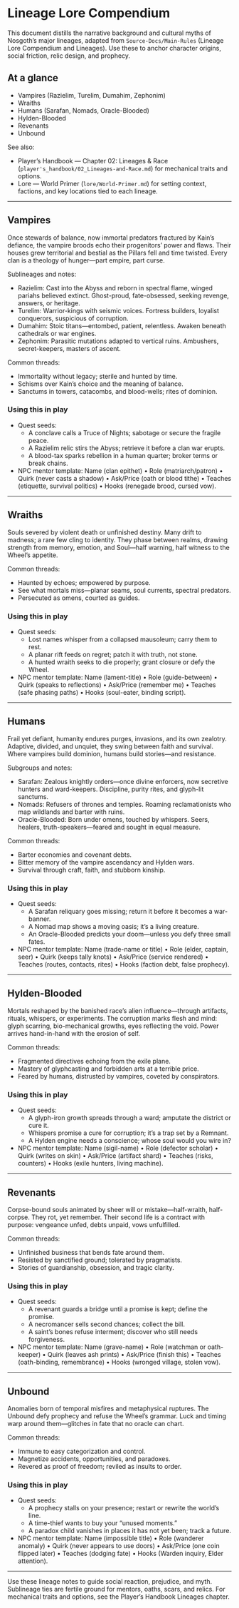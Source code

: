 # Lineage Lore Compendium

This document distills the narrative background and cultural myths of Nosgoth’s major lineages, adapted from `Source-Docs/Main-Rules` (Lineage Lore Compendium and Lineages). Use these to anchor character origins, social friction, relic design, and prophecy.

## At a glance
- Vampires (Razielim, Turelim, Dumahim, Zephonim)
- Wraiths
- Humans (Sarafan, Nomads, Oracle-Blooded)
- Hylden-Blooded
- Revenants
- Unbound

See also:
- Player’s Handbook — Chapter 02: Lineages & Race (`player's_handbook/02_Lineages-and-Race.md`) for mechanical traits and options.
- Lore — World Primer (`lore/World-Primer.md`) for setting context, factions, and key locations tied to each lineage.

---

## Vampires

Once stewards of balance, now immortal predators fractured by Kain’s defiance, the vampire broods echo their progenitors’ power and flaws. Their houses grew territorial and bestial as the Pillars fell and time twisted. Every clan is a theology of hunger—part empire, part curse.

Sublineages and notes:
- Razielim: Cast into the Abyss and reborn in spectral flame, winged pariahs believed extinct. Ghost-proud, fate-obsessed, seeking revenge, answers, or heritage.
- Turelim: Warrior-kings with seismic voices. Fortress builders, loyalist conquerors, suspicious of corruption.
- Dumahim: Stoic titans—entombed, patient, relentless. Awaken beneath cathedrals or war engines.
- Zephonim: Parasitic mutations adapted to vertical ruins. Ambushers, secret-keepers, masters of ascent.

Common threads:
- Immortality without legacy; sterile and hunted by time.
- Schisms over Kain’s choice and the meaning of balance.
- Sanctums in towers, catacombs, and blood-wells; rites of dominion.

### Using this in play
- Quest seeds:
	- A conclave calls a Truce of Nights; sabotage or secure the fragile peace.
	- A Razielim relic stirs the Abyss; retrieve it before a clan war erupts.
	- A blood-tax sparks rebellion in a human quarter; broker terms or break chains.
- NPC mentor template: Name (clan epithet) • Role (matriarch/patron) • Quirk (never casts a shadow) • Ask/Price (oath or blood tithe) • Teaches (etiquette, survival politics) • Hooks (renegade brood, cursed vow).

---

## Wraiths

Souls severed by violent death or unfinished destiny. Many drift to madness; a rare few cling to identity. They phase between realms, drawing strength from memory, emotion, and Soul—half warning, half witness to the Wheel’s appetite.

Common threads:
- Haunted by echoes; empowered by purpose.
- See what mortals miss—planar seams, soul currents, spectral predators.
- Persecuted as omens, courted as guides.

### Using this in play
- Quest seeds:
	- Lost names whisper from a collapsed mausoleum; carry them to rest.
	- A planar rift feeds on regret; patch it with truth, not stone.
	- A hunted wraith seeks to die properly; grant closure or defy the Wheel.
- NPC mentor template: Name (lament-title) • Role (guide-between) • Quirk (speaks to reflections) • Ask/Price (remember me) • Teaches (safe phasing paths) • Hooks (soul-eater, binding script).

---

## Humans

Frail yet defiant, humanity endures purges, invasions, and its own zealotry. Adaptive, divided, and unquiet, they swing between faith and survival. Where vampires build dominion, humans build stories—and resistance.

Subgroups and notes:
- Sarafan: Zealous knightly orders—once divine enforcers, now secretive hunters and ward-keepers. Discipline, purity rites, and glyph-lit sanctums.
- Nomads: Refusers of thrones and temples. Roaming reclamationists who map wildlands and barter with ruins.
- Oracle-Blooded: Born under omens, touched by whispers. Seers, healers, truth-speakers—feared and sought in equal measure.

Common threads:
- Barter economies and covenant debts.
- Bitter memory of the vampire ascendancy and Hylden wars.
- Survival through craft, faith, and stubborn kinship.

### Using this in play
- Quest seeds:
	- A Sarafan reliquary goes missing; return it before it becomes a war-banner.
	- A Nomad map shows a moving oasis; it’s a living creature.
	- An Oracle-Blooded predicts your doom—unless you defy three small fates.
- NPC mentor template: Name (trade-name or title) • Role (elder, captain, seer) • Quirk (keeps tally knots) • Ask/Price (service rendered) • Teaches (routes, contacts, rites) • Hooks (faction debt, false prophecy).

---

## Hylden-Blooded

Mortals reshaped by the banished race’s alien influence—through artifacts, rituals, whispers, or experiments. The corruption marks flesh and mind: glyph scarring, bio-mechanical growths, eyes reflecting the void. Power arrives hand-in-hand with the erosion of self.

Common threads:
- Fragmented directives echoing from the exile plane.
- Mastery of glyphcasting and forbidden arts at a terrible price.
- Feared by humans, distrusted by vampires, coveted by conspirators.

### Using this in play
- Quest seeds:
	- A glyph-iron growth spreads through a ward; amputate the district or cure it.
	- Whispers promise a cure for corruption; it’s a trap set by a Remnant.
	- A Hylden engine needs a conscience; whose soul would you wire in?
- NPC mentor template: Name (sigil-name) • Role (defector scholar) • Quirk (writes on skin) • Ask/Price (artifact shard) • Teaches (risks, counters) • Hooks (exile hunters, living machine).

---

## Revenants

Corpse-bound souls animated by sheer will or mistake—half-wraith, half-corpse. They rot, yet remember. Their second life is a contract with purpose: vengeance unfed, debts unpaid, vows unfulfilled.

Common threads:
- Unfinished business that bends fate around them.
- Resisted by sanctified ground; tolerated by pragmatists.
- Stories of guardianship, obsession, and tragic clarity.

### Using this in play
- Quest seeds:
	- A revenant guards a bridge until a promise is kept; define the promise.
	- A necromancer sells second chances; collect the bill.
	- A saint’s bones refuse interment; discover who still needs forgiveness.
- NPC mentor template: Name (grave-name) • Role (watchman or oath-keeper) • Quirk (leaves ash prints) • Ask/Price (finish this) • Teaches (oath-binding, remembrance) • Hooks (wronged village, stolen vow).

---

## Unbound

Anomalies born of temporal misfires and metaphysical ruptures. The Unbound defy prophecy and refuse the Wheel’s grammar. Luck and timing warp around them—glitches in fate that no oracle can chart.

Common threads:
- Immune to easy categorization and control.
- Magnetize accidents, opportunities, and paradoxes.
- Revered as proof of freedom; reviled as insults to order.

### Using this in play
- Quest seeds:
	- A prophecy stalls on your presence; restart or rewrite the world’s line.
	- A time-thief wants to buy your “unused moments.”
	- A paradox child vanishes in places it has not yet been; track a future.
- NPC mentor template: Name (impossible title) • Role (wanderer anomaly) • Quirk (never appears to use doors) • Ask/Price (one coin flipped later) • Teaches (dodging fate) • Hooks (Warden inquiry, Elder attention).

---

Use these lineage notes to guide social reaction, prejudice, and myth. Sublineage ties are fertile ground for mentors, oaths, scars, and relics. For mechanical traits and options, see the Player’s Handbook Lineages chapter.
